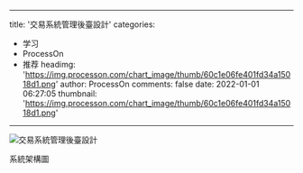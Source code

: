 
---
title: '交易系統管理後臺設計'
categories: 
 - 学习
 - ProcessOn
 - 推荐
headimg: 'https://img.processon.com/chart_image/thumb/60c1e06fe401fd34a15018d1.png'
author: ProcessOn
comments: false
date: 2022-01-01 06:27:05
thumbnail: 'https://img.processon.com/chart_image/thumb/60c1e06fe401fd34a15018d1.png'
---

<div>   
<img class="thumb" alt="交易系統管理後臺設計" src="https://img.processon.com/chart_image/thumb/60c1e06fe401fd34a15018d1.png" referrerpolicy="no-referrer">
<p>系統架構圖</p>  
</div>
            
